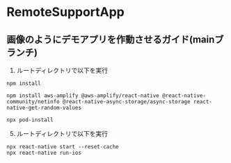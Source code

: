 # RemoteSupportApp
## 画像のようにデモアプリを作動させるガイド(mainブランチ)
1. ルートディレクトリで以下を実行

```
npm install
```
```
npm install aws-amplify @aws-amplify/react-native @react-native-community/netinfo @react-native-async-storage/async-storage react-native-get-random-values
```
```
npx pod-install
```
5. ルートディレクトリで以下を実行
```
npx react-native start --reset-cache
npx react-native run-ios
```


